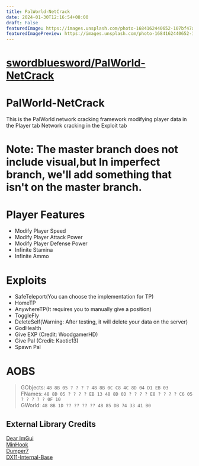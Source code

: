 ```yaml
---
title: PalWorld-NetCrack
date: 2024-01-30T12:16:54+08:00
draft: False
featuredImage: https://images.unsplash.com/photo-1684162440652-107bf47ab89b?ixid=M3w0NjAwMjJ8MHwxfHJhbmRvbXx8fHx8fHx8fDE3MDY1ODgwNTZ8&ixlib=rb-4.0.3
featuredImagePreview: https://images.unsplash.com/photo-1684162440652-107bf47ab89b?ixid=M3w0NjAwMjJ8MHwxfHJhbmRvbXx8fHx8fHx8fDE3MDY1ODgwNTZ8&ixlib=rb-4.0.3
---
```


# [swordbluesword/PalWorld-NetCrack](https://github.com/swordbluesword/PalWorld-NetCrack)

# PalWorld-NetCrack
This is the PalWorld network cracking framework
modifying player data in the Player tab
Network cracking in the Exploit tab
# Note: The master branch does not include visual,but In imperfect branch, we'll add something that isn't on the master branch.

# Player Features
- Modify Player Speed
- Modify Player Attack Power
- Modify Player Defense Power
- Infinite Stamina
- Infinite Ammo

# Exploits
- SafeTeleport(You can choose the implementation for TP)  
- HomeTP  
- AnywhereTP(It requires you to manually give a position)  
- ToggleFly  
- DeleteSelf(Warning: After testing, it will delete your data on the server)  
- GodHealth  
- Give EXP (Credit: WoodgamerHD)  
- Give Pal (Credit: Kaotic13)  
- Spawn Pal

# AOBS
> GObjects: `48 8B 05 ? ? ? ? 48 8B 0C C8 4C 8D 04 D1 EB 03`  
> FNames: `48 8D 05 ? ? ? ? EB 13 48 8D 0D ? ? ? ? E8 ? ? ? ? C6 05 ? ? ? ? ? 0F 10`  
> GWorld: `48 8B 1D ?? ?? ?? ?? 48 85 DB 74 33 41 B0`  

## External Library Credits
[Dear ImGui](https://github.com/ocornut/imgui)  
[MinHook](https://github.com/TsudaKageyu/minhook)  
[Dumper7](https://github.com/Encryqed/Dumper-7)  
[DX11-Internal-Base](https://github.com/NightFyre/DX11-ImGui-Internal-Hook)  
